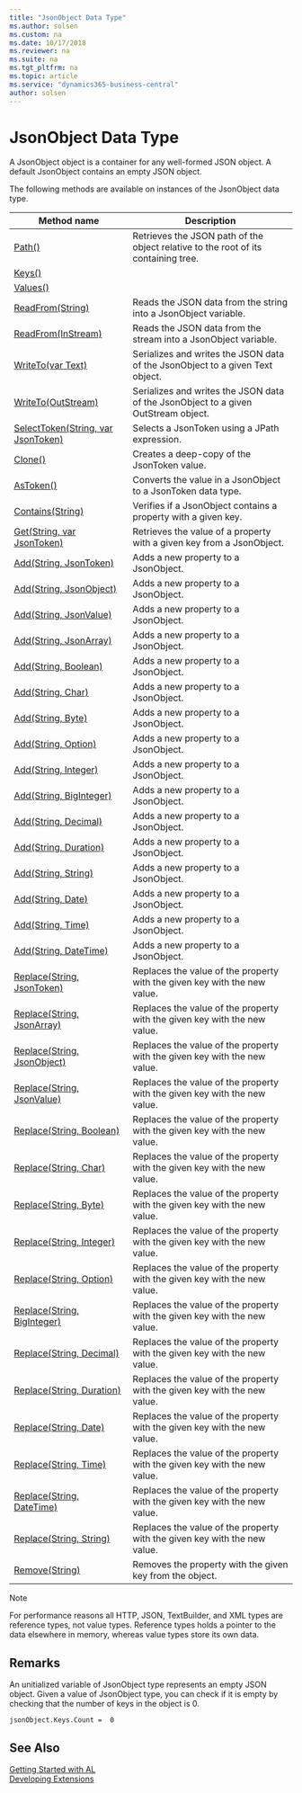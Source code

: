 ```yaml
---
title: "JsonObject Data Type"
ms.author: solsen
ms.custom: na
ms.date: 10/17/2018
ms.reviewer: na
ms.suite: na
ms.tgt_pltfrm: na
ms.topic: article
ms.service: "dynamics365-business-central"
author: solsen
---
```

[//]: # (START>DO_NOT_EDIT)
[//]: # (IMPORTANT:Do not edit any of the content between here and the END>DO_NOT_EDIT.)
[//]: # (Any modifications should be made in the .xml files in the ModernDev repo.)
# JsonObject Data Type
A JsonObject object is a container for any well-formed JSON object. A default JsonObject contains an empty JSON object.


The following methods are available on instances of the JsonObject data type.

|Method name|Description|
|-----------|-----------|
|[Path()](jsonobject-path-method.md)|Retrieves the JSON path of the object relative to the root of its containing tree.|
|[Keys()](jsonobject-keys-method.md)||
|[Values()](jsonobject-values-method.md)||
|[ReadFrom(String)](jsonobject-readfrom-string-method.md)|	Reads the JSON data from the string into a JsonObject variable.|
|[ReadFrom(InStream)](jsonobject-readfrom-instream-method.md)|Reads the JSON data from the stream into a JsonObject variable.|
|[WriteTo(var Text)](jsonobject-writeto-text-method.md)|Serializes and writes the JSON data of the JsonObject to a given Text object.|
|[WriteTo(OutStream)](jsonobject-writeto-outstream-method.md)|Serializes and writes the JSON data of the JsonObject to a given OutStream object.|
|[SelectToken(String, var JsonToken)](jsonobject-selecttoken-method.md)|Selects a JsonToken using a JPath expression.|
|[Clone()](jsonobject-clone-method.md)|Creates a deep-copy of the JsonToken value.|
|[AsToken()](jsonobject-astoken-method.md)|Converts the value in a JsonObject to a JsonToken data type.|
|[Contains(String)](jsonobject-contains-method.md)|Verifies if a JsonObject contains a property with a given key.|
|[Get(String, var JsonToken)](jsonobject-get-method.md)|Retrieves the value of a property with a given key from a JsonObject.|
|[Add(String, JsonToken)](jsonobject-add-string-jsontoken-method.md)|Adds a new property to a JsonObject.|
|[Add(String, JsonObject)](jsonobject-add-string-jsonobject-method.md)|Adds a new property to a JsonObject.|
|[Add(String, JsonValue)](jsonobject-add-string-jsonvalue-method.md)|Adds a new property to a JsonObject.|
|[Add(String, JsonArray)](jsonobject-add-string-jsonarray-method.md)|Adds a new property to a JsonObject.|
|[Add(String, Boolean)](jsonobject-add-string-boolean-method.md)|Adds a new property to a JsonObject.|
|[Add(String, Char)](jsonobject-add-string-char-method.md)|Adds a new property to a JsonObject.|
|[Add(String, Byte)](jsonobject-add-string-byte-method.md)|Adds a new property to a JsonObject.|
|[Add(String, Option)](jsonobject-add-string-option-method.md)|Adds a new property to a JsonObject.|
|[Add(String, Integer)](jsonobject-add-string-integer-method.md)|Adds a new property to a JsonObject.|
|[Add(String, BigInteger)](jsonobject-add-string-biginteger-method.md)|Adds a new property to a JsonObject.|
|[Add(String, Decimal)](jsonobject-add-string-decimal-method.md)|Adds a new property to a JsonObject.|
|[Add(String, Duration)](jsonobject-add-string-duration-method.md)|Adds a new property to a JsonObject.|
|[Add(String, String)](jsonobject-add-string-string-method.md)|Adds a new property to a JsonObject.|
|[Add(String, Date)](jsonobject-add-string-date-method.md)|Adds a new property to a JsonObject.|
|[Add(String, Time)](jsonobject-add-string-time-method.md)|Adds a new property to a JsonObject.|
|[Add(String, DateTime)](jsonobject-add-string-datetime-method.md)|Adds a new property to a JsonObject.|
|[Replace(String, JsonToken)](jsonobject-replace-string-jsontoken-method.md)|Replaces the value of the property with the given key with the new value.|
|[Replace(String, JsonArray)](jsonobject-replace-string-jsonarray-method.md)|Replaces the value of the property with the given key with the new value.|
|[Replace(String, JsonObject)](jsonobject-replace-string-jsonobject-method.md)|Replaces the value of the property with the given key with the new value.|
|[Replace(String, JsonValue)](jsonobject-replace-string-jsonvalue-method.md)|Replaces the value of the property with the given key with the new value.|
|[Replace(String, Boolean)](jsonobject-replace-string-boolean-method.md)|Replaces the value of the property with the given key with the new value.|
|[Replace(String, Char)](jsonobject-replace-string-char-method.md)|Replaces the value of the property with the given key with the new value.|
|[Replace(String, Byte)](jsonobject-replace-string-byte-method.md)|Replaces the value of the property with the given key with the new value.|
|[Replace(String, Integer)](jsonobject-replace-string-integer-method.md)|Replaces the value of the property with the given key with the new value.|
|[Replace(String, Option)](jsonobject-replace-string-option-method.md)|Replaces the value of the property with the given key with the new value.|
|[Replace(String, BigInteger)](jsonobject-replace-string-biginteger-method.md)|Replaces the value of the property with the given key with the new value.|
|[Replace(String, Decimal)](jsonobject-replace-string-decimal-method.md)|Replaces the value of the property with the given key with the new value.|
|[Replace(String, Duration)](jsonobject-replace-string-duration-method.md)|Replaces the value of the property with the given key with the new value.|
|[Replace(String, Date)](jsonobject-replace-string-date-method.md)|Replaces the value of the property with the given key with the new value.|
|[Replace(String, Time)](jsonobject-replace-string-time-method.md)|Replaces the value of the property with the given key with the new value.|
|[Replace(String, DateTime)](jsonobject-replace-string-datetime-method.md)|Replaces the value of the property with the given key with the new value.|
|[Replace(String, String)](jsonobject-replace-string-string-method.md)|Replaces the value of the property with the given key with the new value.|
|[Remove(String)](jsonobject-remove-method.md)|Removes the property with the given key from the object.|

[//]: # (IMPORTANT: END>DO_NOT_EDIT)

> [!NOTE]  
> For performance reasons all HTTP, JSON, TextBuilder, and XML types are reference types, not value types. Reference types holds a pointer to the data elsewhere in memory, whereas value types store its own data.

## Remarks 
An unitialized variable of JsonObject type represents an empty JSON object. Given a value of JsonObject type, you can check if it is empty by checking that the number of keys in the object is 0.

```
jsonObject.Keys.Count =  0
```

## See Also
[Getting Started with AL](../devenv-get-started.md)  
[Developing Extensions](../devenv-dev-overview.md)  